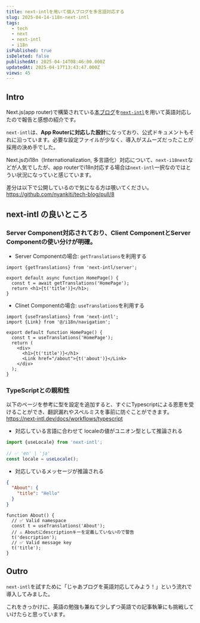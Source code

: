 ```yaml
---
title: next-intlを用いて個人ブログを多言語対応する
slug: 2025-04-14-i18n-next-intl
tags:
  - tech
  - next
  - next-intl
  - i18n
isPublished: true
isDeleted: false
publishedAt: 2025-04-14T08:46:00.000Z
updatedAt: 2025-04-17T13:43:47.000Z
views: 45
---
```


## Intro
Next.js(app router)で構築されている[本ブログ](https://sokes-nook.net)を[`next-intl`](https://next-intl.dev/)を用いて英語対応したので報告と感想の紹介です。

`next-intl`は、**App Routerに対応した設計**になっており、公式ドキュメントもそれに沿っています。必要な設定ファイルが少なく、導入がスムーズだったことが採用の決め手でした。

Next.jsのi18n（Internationalization, 多言語化）対応について、`next-i18next`などが人気でしたが、app routerでi18n対応する場合は`next-intl`一択なのではとうい状況になっていと感じています。

差分は以下で公開しているので気になる方は覗いてください。
https://github.com/nyankiti/tech-blog/pull/8


## next-intl の良いところ
### Server Component対応されており、Client ComponentとServer Componentの使い分けが明確。
- Server Componentの場合: `getTranslations`を利用する
```tsx:HomePage
import {getTranslations} from 'next-intl/server';
 
export default async function HomePage() {
  const t = await getTranslations('HomePage');
  return <h1>{t('title')}</h1>;
}
```

- Clinet Componentの場合: `useTranslations`を利用する
```tsx:HomePage
import {useTranslations} from 'next-intl';
import {Link} from '@/i18n/navigation';
 
export default function HomePage() {
  const t = useTranslations('HomePage');
  return (
    <div>
      <h1>{t('title')}</h1>
      <Link href="/about">{t('about')}</Link>
    </div>
  );
}
```

### TypeScriptとの親和性
以下のページを参考に型を設定を追加すると、すぐにTypescriptによる恩恵を受けることができ、翻訳漏れやスペルミスを事前に防ぐことができます。
https://next-intl.dev/docs/workflows/typescript

- 対応している言語に合わせて localeの値がユニオン型として推論される
```ts
import {useLocale} from 'next-intl';
 
// ✅ 'en' | 'ja'
const locale = useLocale();
```

- 対応しているメッセージが推論される
```json:messages.json
{
  "About": {
    "title": "Hello"
  }
}
```
```tsx:About.tsx
function About() {
  // ✅ Valid namespace
  const t = useTranslations('About');
  // ⚠️ Aboutにdescriptionキーを定義していないので警告
  t('description');
  // ✅ Valid message key
  t('title');
}
```


## Outro
`next-intl`を試すために「じゃあブログを英語対応してみよう！」という流れで導入してみました。

これをきっかけに、英語の勉強も兼ねて少しずつ英語での記事執筆にも挑戦していけたらと思っています。
